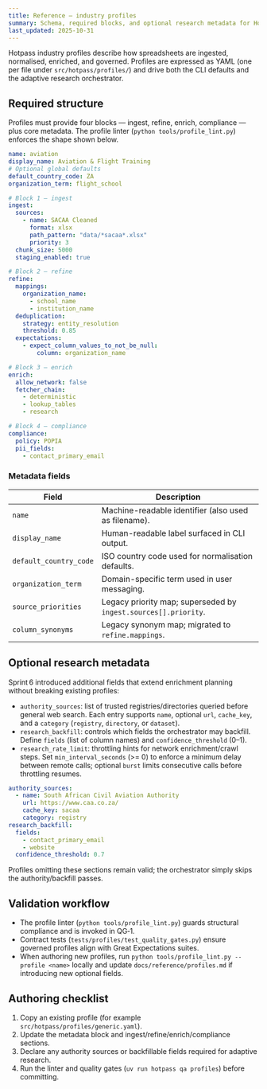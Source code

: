 ```yaml
---
title: Reference — industry profiles
summary: Schema, required blocks, and optional research metadata for Hotpass industry profiles.
last_updated: 2025-10-31
---
```


Hotpass industry profiles describe how spreadsheets are ingested, normalised, enriched,
and governed. Profiles are expressed as YAML (one per file under `src/hotpass/profiles/`) and
drive both the CLI defaults and the adaptive research orchestrator.

## Required structure

Profiles must provide four blocks — ingest, refine, enrich, compliance — plus core metadata.
The profile linter (`python tools/profile_lint.py`) enforces the shape shown below.

```yaml
name: aviation
display_name: Aviation & Flight Training
# Optional global defaults
default_country_code: ZA
organization_term: flight_school

# Block 1 — ingest
ingest:
  sources:
    - name: SACAA Cleaned
      format: xlsx
      path_pattern: "data/*sacaa*.xlsx"
      priority: 3
  chunk_size: 5000
  staging_enabled: true

# Block 2 — refine
refine:
  mappings:
    organization_name:
      - school_name
      - institution_name
  deduplication:
    strategy: entity_resolution
    threshold: 0.85
  expectations:
    - expect_column_values_to_not_be_null:
        column: organization_name

# Block 3 — enrich
enrich:
  allow_network: false
  fetcher_chain:
    - deterministic
    - lookup_tables
    - research

# Block 4 — compliance
compliance:
  policy: POPIA
  pii_fields:
    - contact_primary_email
```

### Metadata fields

| Field                     | Description                                                                 |
|--------------------------|-----------------------------------------------------------------------------|
| `name`                    | Machine-readable identifier (also used as filename).                        |
| `display_name`            | Human-readable label surfaced in CLI output.                                |
| `default_country_code`    | ISO country code used for normalisation defaults.                           |
| `organization_term`       | Domain-specific term used in user messaging.                                |
| `source_priorities`       | Legacy priority map; superseded by `ingest.sources[].priority`.             |
| `column_synonyms`         | Legacy synonym map; migrated to `refine.mappings`.                          |

## Optional research metadata

Sprint 6 introduced additional fields that extend enrichment planning without breaking
existing profiles:

- `authority_sources`: list of trusted registries/directories queried before general web search. Each entry supports `name`, optional `url`, `cache_key`, and a `category` (`registry`, `directory`, or `dataset`).
- `research_backfill`: controls which fields the orchestrator may backfill. Define `fields` (list of column names) and `confidence_threshold` (0–1).
- `research_rate_limit`: throttling hints for network enrichment/crawl steps. Set `min_interval_seconds` (>= 0) to enforce a minimum delay between remote calls; optional `burst` limits consecutive calls before throttling resumes.

```yaml
authority_sources:
  - name: South African Civil Aviation Authority
    url: https://www.caa.co.za/
    cache_key: sacaa
    category: registry
research_backfill:
  fields:
    - contact_primary_email
    - website
  confidence_threshold: 0.7
```

Profiles omitting these sections remain valid; the orchestrator simply skips the authority/backfill
passes.

## Validation workflow

- The profile linter (`python tools/profile_lint.py`) guards structural compliance and is invoked in QG‑1.
- Contract tests (`tests/profiles/test_quality_gates.py`) ensure governed profiles align with Great Expectations suites.
- When authoring new profiles, run `python tools/profile_lint.py --profile <name>` locally and update
  `docs/reference/profiles.md` if introducing new optional fields.

## Authoring checklist

1. Copy an existing profile (for example `src/hotpass/profiles/generic.yaml`).
2. Update the metadata block and ingest/refine/enrich/compliance sections.
3. Declare any authority sources or backfillable fields required for adaptive research.
4. Run the linter and quality gates (`uv run hotpass qa profiles`) before committing.
